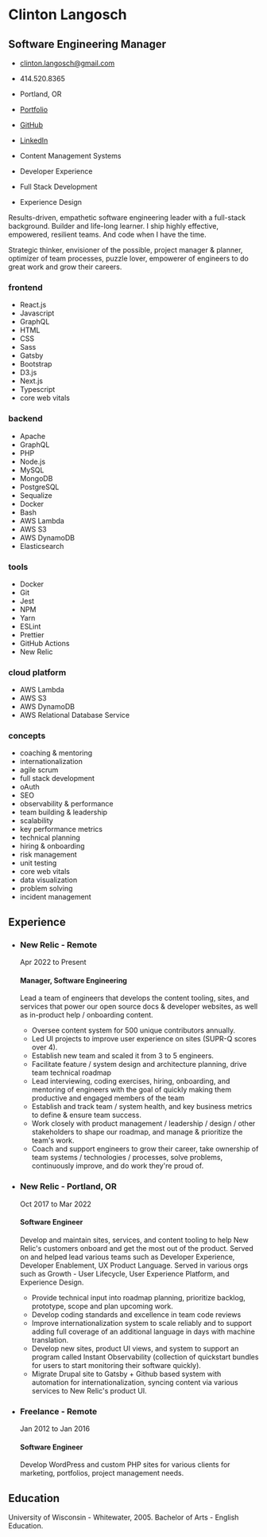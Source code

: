 Clinton Langosch
================

Software Engineering Manager
----------------------------

*   [clinton.langosch@gmail.com](mailto:clinton.langosch@gmail.com)
*   414.520.8365
*   Portland, OR
*   [Portfolio](https://clintonlangosch.com)
*   [GitHub](https://github.com/roadlittledawn)
*   [LinkedIn](https://www.linkedin.com/in/clinton-langosch)

*   Content Management Systems
*   Developer Experience
*   Full Stack Development
*   Experience Design

Results-driven, empathetic software engineering leader with a full-stack background. Builder and life-long learner. I ship highly effective, empowered, resilient teams. And code when I have the time.

Strategic thinker, envisioner of the possible, project manager & planner, optimizer of team processes, puzzle lover, empowerer of engineers to do great work and grow their careers.

### frontend

*   React.js
*   Javascript
*   GraphQL
*   HTML
*   CSS
*   Sass
*   Gatsby
*   Bootstrap
*   D3.js
*   Next.js
*   Typescript
*   core web vitals

### backend

*   Apache
*   GraphQL
*   PHP
*   Node.js
*   MySQL
*   MongoDB
*   PostgreSQL
*   Sequalize
*   Docker
*   Bash
*   AWS Lambda
*   AWS S3
*   AWS DynamoDB
*   Elasticsearch

### tools

*   Docker
*   Git
*   Jest
*   NPM
*   Yarn
*   ESLint
*   Prettier
*   GitHub Actions
*   New Relic

### cloud platform

*   AWS Lambda
*   AWS S3
*   AWS DynamoDB
*   AWS Relational Database Service

### concepts

*   coaching & mentoring
*   internationalization
*   agile scrum
*   full stack development
*   oAuth
*   SEO
*   observability & performance
*   team building & leadership
*   scalability
*   key performance metrics
*   technical planning
*   hiring & onboarding
*   risk management
*   unit testing
*   core web vitals
*   data visualization
*   problem solving
*   incident management

Experience
----------

*   ### New Relic - Remote
    
    Apr 2022 to Present
    
    #### Manager, Software Engineering
    
    Lead a team of engineers that develops the content tooling, sites, and services that power our open source docs & developer websites, as well as in-product help / onboarding content.
    
    *   Oversee content system for 500 unique contributors annually.
    *   Led UI projects to improve user experience on sites (SUPR-Q scores over 4).
    *   Establish new team and scaled it from 3 to 5 engineers.
    *   Facilitate feature / system design and architecture planning, drive team technical roadmap
    *   Lead interviewing, coding exercises, hiring, onboarding, and mentoring of engineers with the goal of quickly making them productive and engaged members of the team
    *   Establish and track team / system health, and key business metrics to define & ensure team success.
    *   Work closely with product management / leadership / design / other stakeholders to shape our roadmap, and manage & prioritize the team's work.
    *   Coach and support engineers to grow their career, take ownership of team systems / technologies / processes, solve problems, continuously improve, and do work they're proud of.
*   ### New Relic - Portland, OR
    
    Oct 2017 to Mar 2022
    
    #### Software Engineer
    
    Develop and maintain sites, services, and content tooling to help New Relic's customers onboard and get the most out of the product. Served on and helped lead various teams such as Developer Experience, Developer Enablement, UX Product Language. Served in various orgs such as Growth - User Lifecycle, User Experience Platform, and Experience Design.
    
    *   Provide technical input into roadmap planning, prioritize backlog, prototype, scope and plan upcoming work.
    *   Develop coding standards and excellence in team code reviews
    *   Improve internationalization system to scale reliably and to support adding full coverage of an additional language in days with machine translation.
    *   Develop new sites, product UI views, and system to support an program called Instant Observability (collection of quickstart bundles for users to start monitoring their software quickly).
    *   Migrate Drupal site to Gatsby + Github based system with automation for internationalization, syncing content via various services to New Relic's product UI.
*   ### Freelance - Remote
    
    Jan 2012 to Jan 2016
    
    #### Software Engineer
    
    Develop WordPress and custom PHP sites for various clients for marketing, portfolios, project management needs.
    

Education
---------

University of Wisconsin - Whitewater, 2005. Bachelor of Arts - English Education.